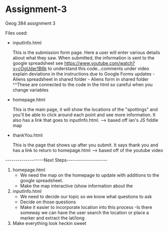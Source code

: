 # Assignment-3
Geog 384 assignment 3

Files used:
  - inputInfo.html
      
      This is the submission form page. Here a user will enter various details about what they saw. When submitted, the information is 
      sent to the google spreadsheet
          see https://www.youtube.com/watch?v=cOgUder1B6k to understand this code...comments under video explain deviations in the instructions due to Google Forms updates
           - Aliens spreadsheet in shared folder
           - Aliens form in shared folder
                ^^These are connected to the code in the html so careful when you change variables
  - homepage.html
      
      This is the main page, it will show the locations of the "spottings" and you'll be able to click around each point and see
      more information. It also has a link that goes to inputInfo.html.
           --> based off ian's JS fiddle map
  - thankYou.html
      
      This is the page that shows up after you submit. It says thank you and has a link to return to homepage.html
           --> based off of the youtube video
          
-------------------Next Steps--------------------

1. homepage.html
    - We need the map on the homepage to update with additions to the google spreadsheet.
    - Make the map interactive (show information about the
2. inputInfo.html
    - We need to decide our topic so we know what questions to ask
    - Decide on those questions
    - Make it easier to incorporate location into this process
        -Is there someway we can have the user search the location or place a marker and extract the lat/long
3. Make everything look heckin sweet

  
